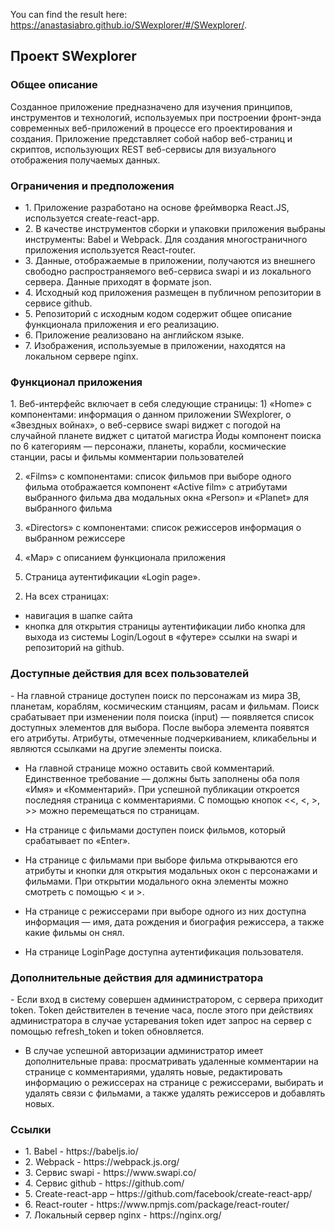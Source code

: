 You can find the result here: https://anastasiabro.github.io/SWexplorer/#/SWexplorer/.

<h2>Проект SWexplorer</h2>
<h3>Общее описание</h3>
<p>Созданное приложение предназначено для изучения принципов, инструментов и технологий, используемых при построении фронт-энда современных веб-приложений в процессе его проектирования и создания. Приложение представляет собой набор веб-страниц и скриптов, использующих REST веб-сервисы для визуального отображения получаемых данных.</p>

<h3>Ограничения и предположения</h3>
<ul>
<li>1. Приложение разработано на основе фреймворка React.JS, используется create-react-app.</li>
<li>2. В качестве инструментов сборки и упаковки приложения выбраны инструменты: Babel и Webpack. Для создания многостраничного приложения используется React-router.</li>
<li>3. Данные, отображаемые в приложении, получаются из внешнего свободно распространяемого веб-сервиса swapi и из локального сервера. Данные приходят в формате json.</li>
<li>4. Исходный код приложения размещен в публичном репозитории в сервисе github.</li>
<li>5. Репозиторий с исходным кодом содержит общее описание функционала приложения и его реализацию.</li>
<li>6. Приложение реализовано на английском языке.</li>
<li>7. Изображения, используемые в приложении, находятся на локальном сервере nginx.</li>
</ul>

<h3>Функционал приложения</h3>
1.   Веб-интерфейс включает в себя следующие страницы:
1) «Home» с компонентами:
информация о данном приложении SWexplorer, о «Звездных войнах», о веб-сервисе swapi
виджет с погодой на случайной планете
виджет с цитатой магистра Йоды
компонент поиска по 6 категориям — персонажи, планеты, корабли, космические станции, расы и фильмы
комментарии пользователей

2) «Films» с компонентами:
список фильмов
при выборе одного фильма отображается компонент «Active film» с атрибутами выбранного фильма
два модальных окна «Person» и «Planet» для выбранного фильма

3) «Directors» с компонентами:
список режиссеров
информация о выбранном режиссере

4) «Map» с описанием функционала приложения

5) Страница аутентификации «Login page».


2.   На всех страницах:
- навигация в шапке сайта
- кнопка для открытия страницы аутентификации либо кнопка для выхода из системы Login/Logout
в «футере» ссылки на swapi и репозиторий на github.

<h3>Доступные действия для всех пользователей</h3>
- На главной странице доступен поиск по персонажам из мира ЗВ, планетам, кораблям, космическим станциям, расам и фильмам. Поиск срабатывает при изменении поля поиска (input) — появляется список доступных элементов для выбора. После выбора элемента появятся его атрибуты. Атрибуты, отмеченные подчеркиванием, кликабельны и являются ссылками на другие элементы поиска.

- На главной странице можно оставить свой комментарий. Единственное требование — должны быть заполнены оба поля «Имя» и «Комментарий». При успешной публикации откроется последняя страница с комментариями. С помощью кнопок <<, <, >, >>  можно перемещаться по страницам.

- На странице с фильмами доступен поиск фильмов, который срабатывает по «Enter».

- На странице с фильмами при выборе фильма открываются его атрибуты и кнопки для открытия модальных окон с персонажами и фильмами. При открытии модального окна элементы можно смотреть с помощью < и >.

- На странице с режиссерами при выборе одного из них доступна информация — имя, дата рождения и биография режиссера, а также какие фильмы он снял.

- На странице LoginPage доступна аутентификация пользователя.

<h3>Дополнительные действия для администратора</h3>
- Если вход в систему совершен администратором, с сервера приходит token. Token действителен в течение часа, после этого при действиях администратора в случае устаревания token идет запрос на сервер с помощью refresh_token и token обновляется.

- В случае успешной авторизации администратор имеет дополнительные права: просматривать удаленные комментарии на странице с комментариями, удалять новые, редактировать информацию о режиссерах на странице с режиссерами, выбирать и удалять связи с фильмами, а также удалять режиссеров и добавлять новых.

<h3>Ссылки</h3>
<ul>
<li>1. Babel - https://babeljs.io/</li>
<li>2. Webpack - https://webpack.js.org/</li>
<li>3. Сервис swapi - https://www.swapi.co/</li>
<li>4. Сервис github - https://github.com/</li>
<li>5. Create-react-app – https://github.com/facebook/create-react-app/</li>
<li>6. React-router - https://www.npmjs.com/package/react-router/</li>
<li>7. Локальный сервер nginx - https://nginx.org/</li>
</ul>